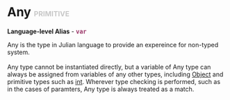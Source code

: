 # Any <font color="#C8C8C8" size="3">PRIMITIVE</font>

**Language-level Alias** - <font color="#993366" size="3"><code><b>var</b></code></font>

Any is the type in Julian language to provide an expereince for non-typed system.<br><br>Any type cannot be instantiated directly, but a variable of Any type can always be assigned from variables of any other types, including <a href="../Object">Object</a> and primitive types such as <a href="../Integer">int</a>. Wherever type checking is performed, such as in the cases of paramters, Any type is always treated as a match.

